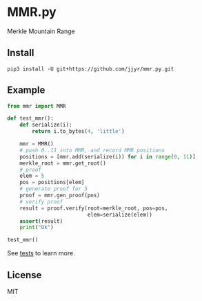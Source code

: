 # MMR.py

Merkle Mountain Range

## Install

`pip3 install -U git+https://github.com/jjyr/mmr.py.git`

## Example

``` python 
from mmr import MMR

def test_mmr():
    def serialize(i):
        return i.to_bytes(4, 'little')

    mmr = MMR()
    # push 0..11 into MMR, and record MMR positions
    positions = [mmr.add(serialize(i)) for i in range(0, 11)]
    merkle_root = mmr.get_root()
    # proof
    elem = 5
    pos = positions[elem]
    # generate proof for 5
    proof = mmr.gen_proof(pos)
    # verify proof
    result = proof.verify(root=merkle_root, pos=pos,
                          elem=serialize(elem))
    assert(result)
    print("Ok")

test_mmr()
```

See [tests](tests) to learn more.

## License

MIT

